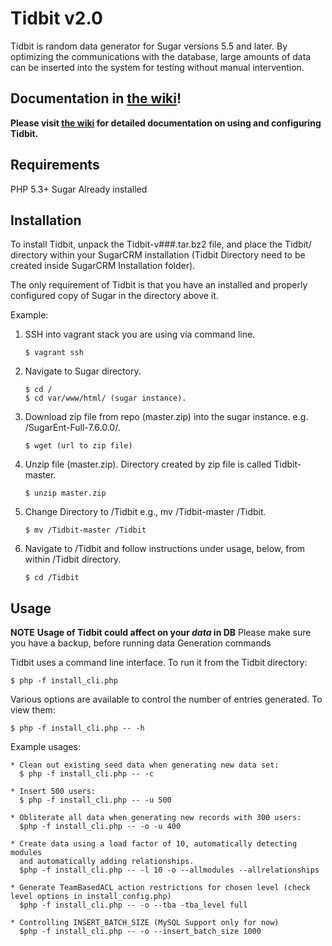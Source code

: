 Tidbit v2.0
===========
Tidbit is random data generator for Sugar versions 5.5 and later.  By optimizing
the communications with the database, large amounts of data can be inserted
into the system for testing without manual intervention.

Documentation in [the wiki](https://github.com/sugarcrm/Tidbit/wiki)!
------------------
**Please visit [the wiki](https://github.com/sugarcrm/Tidbit/wiki) for detailed documentation on using and configuring Tidbit.**

Requirements
------------
PHP 5.3+
Sugar Already installed

Installation
------------
To install Tidbit, unpack the Tidbit-v###.tar.bz2 file, and place the Tidbit/
directory within your SugarCRM installation (Tidbit Directory need to be created inside SugarCRM Installation folder).

The only requirement of Tidbit is that you have an installed and properly
configured copy of Sugar in the directory above it.

Example:

1. SSH into vagrant stack you are using via command line.
    ```
    $ vagrant ssh
    ```

2. Navigate to Sugar directory. 
    ```
    $ cd /
    $ cd var/www/html/ (sugar instance).
    ```
    
3. Download zip file from repo (master.zip) into the sugar instance. e.g. /SugarEnt-Full-7.6.0.0/.
    ```
    $ wget (url to zip file)
    ```
    
4. Unzip file (master.zip). Directory created by zip file is called Tidbit-master.
    ```
    $ unzip master.zip
    ```
    
5. Change Directory to /Tidbit e.g., mv /Tidbit-master /Tidbit.
    ```
    $ mv /Tidbit-master /Tidbit
    ```
    
6. Navigate to /Tidbit and follow instructions under usage, below, from within /Tidbit directory.
    ```
    $ cd /Tidbit
    ```

Usage
-----
**NOTE** **Usage of Tidbit could affect on your _data_ in DB**
Please make sure you have a backup, before running data Generation commands

Tidbit uses a command line interface.  To run it from the Tidbit directory:

    $ php -f install_cli.php

Various options are available to control the number of entries generated.
To view them:

    $ php -f install_cli.php -- -h

Example usages:

    * Clean out existing seed data when generating new data set:
      $ php -f install_cli.php -- -c

    * Insert 500 users:
      $ php -f install_cli.php -- -u 500

    * Obliterate all data when generating new records with 300 users:
      $php -f install_cli.php -- -o -u 400
      
    * Create data using a load factor of 10, automatically detecting modules
      and automatically adding relationships.
      $php -f install_cli.php -- -l 10 -o --allmodules --allrelationships
      
    * Generate TeamBasedACL action restrictions for chosen level (check level options in install_config.php)
      $php -f install_cli.php -- -o --tba -tba_level full
      
    * Controlling INSERT_BATCH_SIZE (MySQL Support only for now)
      $php -f install_cli.php -- -o --insert_batch_size 1000
